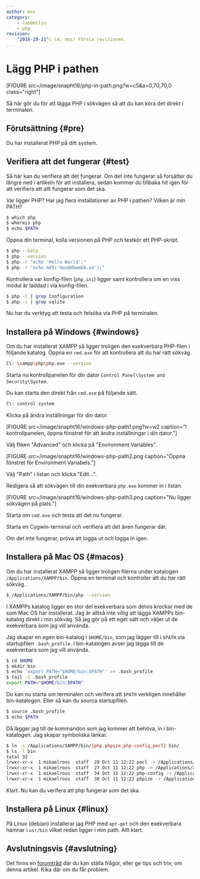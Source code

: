 ```yaml
---
author: mos
category: 
    - labbmiljo
    - php
revision:
    "2016-10-11": (A, mos) Första revisionen.
...
```

Lägg PHP i pathen
==================================

[FIGURE src=/image/snapht16/php-in-path.png?w=c5&a=0,70,70,0 class="right"]

Så här gör du för att lägga PHP i sökvägen så att du kan köra det direkt i terminalen. 

<!--more-->



Förutsättning {#pre}
-------------------------------

Du har installerat PHP på ditt system.




Verifiera att det fungerar {#test}
-------------------------------

Så här kan du verifiera att det fungerar. Om det inte fungerar så forsätter du längre ned i artikeln för att installera, sedan kommer du tillbaka hit igen för att verifiera att allt fungerar som det ska.

Var ligger PHP? Har jag flera installationer av PHP i pathen? Vilken är min PATH?

```bash
$ which php
$ whereis php
$ echo $PATH
```

Öppna din terminal, kolla versionen på PHP och testkör ett PHP-skript.

```bash
$ php --help
$ php --version
$ php -r "echo 'Hello World';"
$ php -r "echo md5('mos@dbwebb.se');"
```

Kontrollera var konfig-filen (`php.ini`) ligger samt kontrollera om en viss modul är laddad i via konfig-filen.

```bash
$ php -i | grep Configuration
$ php -i | grep sqlite
```

Nu har du verktyg att testa och felsöka via PHP på terminalen.



Installera på Windows {#windows}
-------------------------------

Om du har installerat XAMPP så ligger troligen den exekverbara PHP-filen i följande katalog. Öppna en `cmd.exe` för att kontrollera att du har rätt sökväg.

```bash
C\: \xampp\php\php.exe --version
```

Starta nu kontrollpanelen för din dator `Control Panel\System and Security\System`.

Du kan starta den direkt från `cmd.exe` på följande sätt.

```bash
C\: control system
```

Klicka på ändra inställningar för din dator.

[FIGURE src=/image/snapht16/windows-php-path1.png?w=w2 caption="I kontrollpanelen, öppna fönstret för att ändra inställningar i din dator."]

Välj fliken "Advanced" och klicka på "Environment Variables".

[FIGURE src=/image/snapht16/windows-php-path2.png caption="Öppna fönstret för Environment Variabels."]

Välj "Path" i listan och klicka "Edit...".

Redigera så att sökvägen till din exekverbara `php.exe` kommer in i listan.

[FIGURE src=/image/snapht16/windows-php-path3.png caption="Nu ligger sökvägen på plats."]

Starta om `cmd.exe` och testa att det nu fungerar.

Starta en Cygwin-terminal och verifiera att det även fungerar där.

Om det inte fungerar, pröva att logga ut och logga in igen.



Installera på Mac OS {#macos}
-------------------------------

Om du har installerat XAMPP så ligger troligen filerna under katalogen `/Applications/XAMPP/bin`. Öppna en terminal och kontroller att du har rätt sökväg.

```bash
$ /Applications/XAMPP/bin/php --version
```

I XAMPPs katalog ligger en stor del exekverbara som delvis krockar med de som Mac OS har installerat. Jag är alltså inte villig att lägga XAMPPs bin-katalog direkt i min sökväg. Så jag gör på ett eget sätt och väljer ut de exekverbara som jag vill använda.

Jag skapar en egen bin-katalog i `$HOME/bin`, som jag lägger till i `$PATH` via startupfilen `.bash_profile`. I bin-katalogen avser jag lägga till de exekverbara som jag vill använda.

```bash
$ cd $HOME
$ mkdir bin
$ echo 'export PATH="$HOME/bin:$PATH"' >> .bash_profile
$ tail -1 .bash_profile 
export PATH="$HOME/bin:$PATH"
```

Du kan nu starta om terminalen och verifera att `$PATH` verkligen innehåller bin-katalogen. Eller så kan du sourca startupfilen.

```bash
$ source .bash_profile
$ echo $PATH
```

Då lägger jag till de kommandon som jag kommer att behöva, in i bin-katalogen. Jag skapar symboliska länkar.

```bash
$ ln -s /Applications/XAMPP/bin/{php,phpize,php-config,pecl} bin/
$ ls -l bin
total 32
lrwxr-xr-x  1 mikaelroos  staff  28 Oct 11 12:22 pecl -> /Applications/XAMPP/bin/pecl
lrwxr-xr-x  1 mikaelroos  staff  27 Oct 11 12:22 php -> /Applications/XAMPP/bin/php
lrwxr-xr-x  1 mikaelroos  staff  34 Oct 11 12:22 php-config -> /Applications/XAMPP/bin/php-config
lrwxr-xr-x  1 mikaelroos  staff  30 Oct 11 12:22 phpize -> /Applications/XAMPP/bin/phpize
```

Klart. Nu kan du verifera att php fungerar som det ska.



Installera på Linux {#linux}
-------------------------------

På Linux (debian) installerar jag PHP med `apt-get` och den exekverbara hamnar i `usr/bin` vilket redan ligger i min path. Allt klart.



Avslutningsvis {#avslutning}
------------------------------

Det finns en [forumtråd](t/5775) där du kan ställa frågor, eller ge tips och trix, om denna artikel. Kika där om du får problem.
